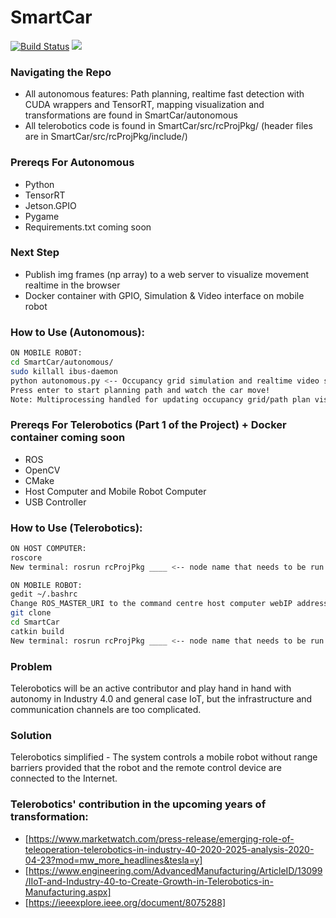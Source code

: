 # SmartCar
[![Build Status](https://travis-ci.org/joemccann/dillinger.svg?branch=master)](https://travis-ci.org/joemccann/dillinger)
<img src='./AutonomousMiniCar.gif'>

### Navigating the Repo
* All autonomous features: Path planning, realtime fast detection with CUDA wrappers and TensorRT, mapping visualization and transformations are found in SmartCar/autonomous 
* All telerobotics code is found in SmartCar/src/rcProjPkg/ (header files are in SmartCar/src/rcProjPkg/include/)

### Prereqs For Autonomous
* Python 
* TensorRT
* Jetson.GPIO
* Pygame
* Requirements.txt coming soon

### Next Step
* Publish img frames (np array) to a web server to visualize movement realtime in the browser
* Docker container with GPIO, Simulation & Video interface on mobile robot

### How to Use (Autonomous):
```sh
ON MOBILE ROBOT:
cd SmartCar/autonomous/
sudo killall ibus-daemon
python autonomous.py <-- Occupancy grid simulation and realtime video stream should show up
Press enter to start planning path and watch the car move!
Note: Multiprocessing handled for updating occupancy grid/path plan visualization and realtime video stream.
```

### Prereqs For Telerobotics (Part 1 of the Project) + Docker container coming soon
* ROS
* OpenCV
* CMake
* Host Computer and Mobile Robot Computer
* USB Controller

### How to Use (Telerobotics):
```sh
ON HOST COMPUTER:
roscore
New terminal: rosrun rcProjPkg ____ <-- node name that needs to be run on host machine: (controllerData, joystickProcessing and vidRead)

ON MOBILE ROBOT:
gedit ~/.bashrc
Change ROS_MASTER_URI to the command centre host computer webIP address (use ifconfig)
git clone
cd SmartCar
catkin build
New terminal: rosrun rcProjPkg ____ <-- node name that needs to be run on host machine - (motorControls and vidStream)

```

### Problem
Telerobotics will be an active contributor and play hand in hand with autonomy in Industry 4.0 and general case IoT, but the infrastructure and communication channels are too complicated.

### Solution
Telerobotics simplified - The system controls a mobile robot without range barriers provided that the robot and the remote control device are connected to the Internet.

### Telerobotics' contribution in the upcoming years of transformation:
* [https://www.marketwatch.com/press-release/emerging-role-of-teleoperation-telerobotics-in-industry-40-2020-2025-analysis-2020-04-23?mod=mw_more_headlines&tesla=y]
* [https://www.engineering.com/AdvancedManufacturing/ArticleID/13099/IIoT-and-Industry-40-to-Create-Growth-in-Telerobotics-in-Manufacturing.aspx]
* [https://ieeexplore.ieee.org/document/8075288]
